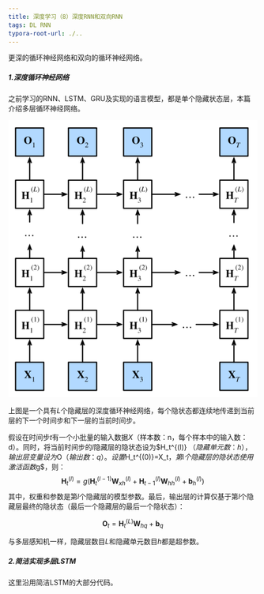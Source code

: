 ```yaml
---
title: 深度学习（8）深度RNN和双向RNN
tags: DL RNN
typora-root-url: ./..
---
```


更深的循环神经网络和双向的循环神经网络。

<!--more-->

 ##### 1.深度循环神经网络

之前学习的RNN、LSTM、GRU及实现的语言模型，都是单个隐藏状态层，本篇介绍多层循环神经网络。

![](/images/RNN/6.png)

上图是一个具有$L$个隐藏层的深度循环神经网络，每个隐状态都连续地传递到当前层的下一个时间步和下一层的当前时间步。

假设在时间步$t$有一个小批量的输入数据$X$（样本数：n，每个样本中的输入数：d）。同时，将当前时间步的$l$隐藏层的隐状态设为$H_t^{(l)} $（隐藏单元数：h），输出层变量设为$O$（输出数：q）。设置$H_t^{(0)}=X_t$，第$l$个隐藏层的隐状态使用激活函数$g$，则：
$$\mathbf{H}_t^{(l)}=g(\mathbf{H}_t^{(l-1)} \mathbf{W}_{xh}^{(l)} + \mathbf{H}_{t-1}^{(l)} \mathbf{W}_{hh}^{(l)} + \mathbf{b}_h^{(l)})$$
其中，权重和参数是第$l$个隐藏层的模型参数。最后，输出层的计算仅基于第$l$个隐藏层最终的隐状态（最后一个隐藏层的最后一个隐状态）：

$$ \mathbf{O}_t = \mathbf{H}_{t}^{(L)} \mathbf{W}_{hq} + \mathbf{b}_q$$

与多层感知机一样，隐藏层数目$L$和隐藏单元数目$h$都是超参数。

##### 2.简洁实现多层LSTM

这里沿用简洁LSTM的大部分代码。

~~~
~~~

